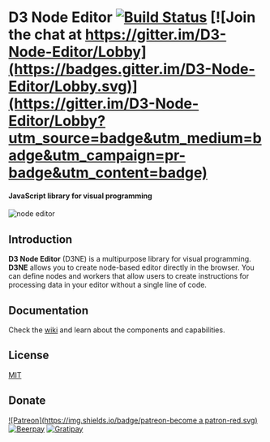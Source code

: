 D3 Node Editor [![Build Status](https://travis-ci.org/Ni55aN/D3-Node-Editor.svg?branch=master)](https://travis-ci.org/Ni55aN/D3-Node-Editor) [![Join the chat at https://gitter.im/D3-Node-Editor/Lobby](https://badges.gitter.im/D3-Node-Editor/Lobby.svg)](https://gitter.im/D3-Node-Editor/Lobby?utm_source=badge&utm_medium=badge&utm_campaign=pr-badge&utm_content=badge)
====
#### JavaScript library for visual programming

![node editor](https://drive.google.com/uc?export=download&id=0BzysCNw7yv8MeXdkSV9oeHZLQkk)

Introduction
----
**D3 Node Editor** (D3NE) is a multipurpose library for visual programming. **D3NE** allows you to create node-based editor directly in the browser. You can define nodes and workers that allow users to create instructions for processing data in your editor without a single line of code.

Documentation
----
Check the [wiki](https://github.com/Ni55aN/D3-Node-Editor/wiki) and learn about the components and capabilities.

License
----
[MIT](http://opensource.org/licenses/MIT)

Donate
----
[![Patreon](https://img.shields.io/badge/patreon-become a patron-red.svg)](https://www.patreon.com/ni55an) [![Beerpay](https://beerpay.io/Ni55aN/D3-Node-Editor/badge.svg?style=flat)](https://beerpay.io/Ni55aN/D3-Node-Editor)  [![Gratipay](https://img.shields.io/gratipay/project/D3-Node-Editor.svg)](https://gratipay.com/d3-node-editor/)

